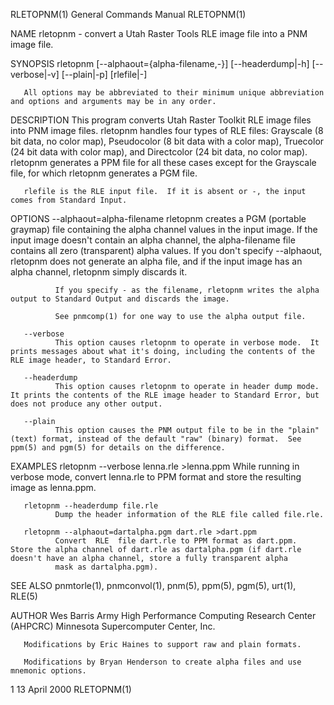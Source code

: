 RLETOPNM(1)                                                                             General Commands Manual                                                                            RLETOPNM(1)

NAME
       rletopnm - convert a Utah Raster Tools RLE image file into a PNM image file.

SYNOPSIS
       rletopnm [--alphaout={alpha-filename,-}] [--headerdump|-h] [--verbose|-v] [--plain|-p] [rlefile|-]

       All options may be abbreviated to their minimum unique abbreviation and options and arguments may be in any order.

DESCRIPTION
       This program converts Utah Raster Toolkit RLE image files into PNM image files.  rletopnm handles four types of RLE files: Grayscale (8 bit data, no color map), Pseudocolor (8 bit data with a
       color map), Truecolor (24 bit data with color map), and Directcolor (24 bit data, no color map).  rletopnm generates a PPM file for all these cases except for the Grayscale  file,  for  which
       rletopnm generates a PGM file.

       rlefile is the RLE input file.  If it is absent or -, the input comes from Standard Input.

OPTIONS
       --alphaout=alpha-filename
              rletopnm  creates  a  PGM  (portable graymap) file containing the alpha channel values in the input image.  If the input image doesn't contain an alpha channel, the alpha-filename file
              contains all zero (transparent) alpha values.  If you don't specify --alphaout, rletopnm does not generate an alpha file, and if the input image has an alpha channel,  rletopnm  simply
              discards it.

              If you specify - as the filename, rletopnm writes the alpha output to Standard Output and discards the image.

              See pnmcomp(1) for one way to use the alpha output file.

       --verbose
              This option causes rletopnm to operate in verbose mode.  It prints messages about what it's doing, including the contents of the RLE image header, to Standard Error.

       --headerdump
              This option causes rletopnm to operate in header dump mode.  It prints the contents of the RLE image header to Standard Error, but does not produce any other output.

       --plain
              This option causes the PNM output file to be in the "plain" (text) format, instead of the default "raw" (binary) format.  See ppm(5) and pgm(5) for details on the difference.

EXAMPLES
       rletopnm --verbose lenna.rle >lenna.ppm
              While running in verbose mode, convert lenna.rle to PPM format and store the resulting image as lenna.ppm.

       rletopnm --headerdump file.rle
              Dump the header information of the RLE file called file.rle.

       rletopnm --alphaout=dartalpha.pgm dart.rle >dart.ppm
              Convert  RLE  file dart.rle to PPM format as dart.ppm.  Store the alpha channel of dart.rle as dartalpha.pgm (if dart.rle doesn't have an alpha channel, store a fully transparent alpha
              mask as dartalpha.pgm).

SEE ALSO
       pnmtorle(1), pnmconvol(1), pnm(5), ppm(5), pgm(5), urt(1), RLE(5)

AUTHOR
       Wes Barris
       Army High Performance Computing Research Center (AHPCRC)
       Minnesota Supercomputer Center, Inc.

       Modifications by Eric Haines to support raw and plain formats.

       Modifications by Bryan Henderson to create alpha files and use mnemonic options.

1                                                                                            13 April 2000                                                                                 RLETOPNM(1)
